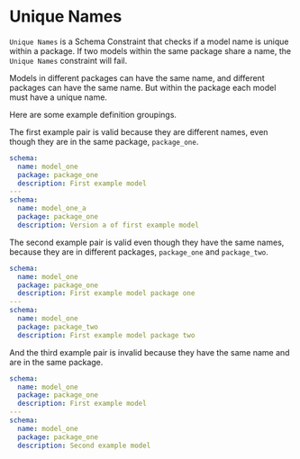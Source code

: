 # Unique Names
`Unique Names` is a Schema Constraint that checks if a model name is unique within a package.
If two models within the same package share a name, the `Unique Names` constraint will fail.

Models in different packages can have the same name, and different packages can have the same name.  But within the package each model must have a unique name.

Here are some example definition groupings.


The first example pair is valid because they are different names, even though they are in the same package, `package_one`.

``` yaml
schema:
  name: model_one
  package: package_one
  description: First example model
---
schema:
  name: model_one_a
  package: package_one
  description: Version a of first example model
```

The second example pair is valid even though they have the same names, because they are in different packages, `package_one` and `package_two`.
``` yaml
schema:
  name: model_one
  package: package_one
  description: First example model package one
---
schema:
  name: model_one
  package: package_two
  description: First example model package two
```

And the third example pair is invalid because they have the same name and are in the same package.
``` yaml
schema:
  name: model_one
  package: package_one
  description: First example model
---
schema:
  name: model_one
  package: package_one
  description: Second example model
```
